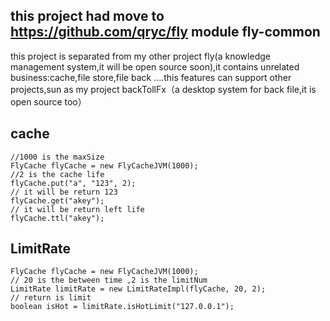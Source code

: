 ## this project had move to https://github.com/qryc/fly module fly-common

this project is separated from my other project fly(a knowledge management system,it will be open source soon),it contains unrelated business:cache,file store,file back ....this features can support other projects,sun as my project backTollFx（a desktop system for back file,it is open source too）

## cache

```
//1000 is the maxSize
FlyCache flyCache = new FlyCacheJVM(1000);
//2 is the cache life
flyCache.put("a", "123", 2);
// it will be return 123
flyCache.get("akey");
// it will be return left life
flyCache.ttl("akey");
```

## LimitRate

```
FlyCache flyCache = new FlyCacheJVM(1000);
// 20 is the between time ,2 is the limitNum
LimitRate limitRate = new LimitRateImpl(flyCache, 20, 2);
// return is limit
boolean isHot = limitRate.isHotLimit("127.0.0.1");
```

